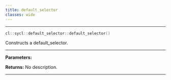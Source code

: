 ```yaml
---
title: default_selector
classes: wide
---
```



---

```cpp
cl::sycl::default_selector::default_selector()
```


Constructs a default_selector. 


---
**Parameters:**

**Returns:** No description.

---

